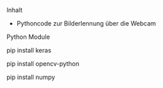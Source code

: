 Inhalt
- Pythoncode zur Bilderlennung über die Webcam
<p>Python Module
<p></p>pip install keras
<p></p>pip install opencv-python
<p></p>pip install numpy
